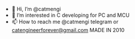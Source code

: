 - 👋 Hi, I’m @catmengi
- 👀 I’m interested in C developing for PC and MCU
- 📫 How to reach me @catmengi telegram or catengineerforever@gmail.com
MADE IN 2010
<!---
catmengi/catmengi is a ✨ special ✨ repository because its `README.md` (this file) appears on your GitHub profile.
You can click the Preview link to take a look at your changes.
--->
